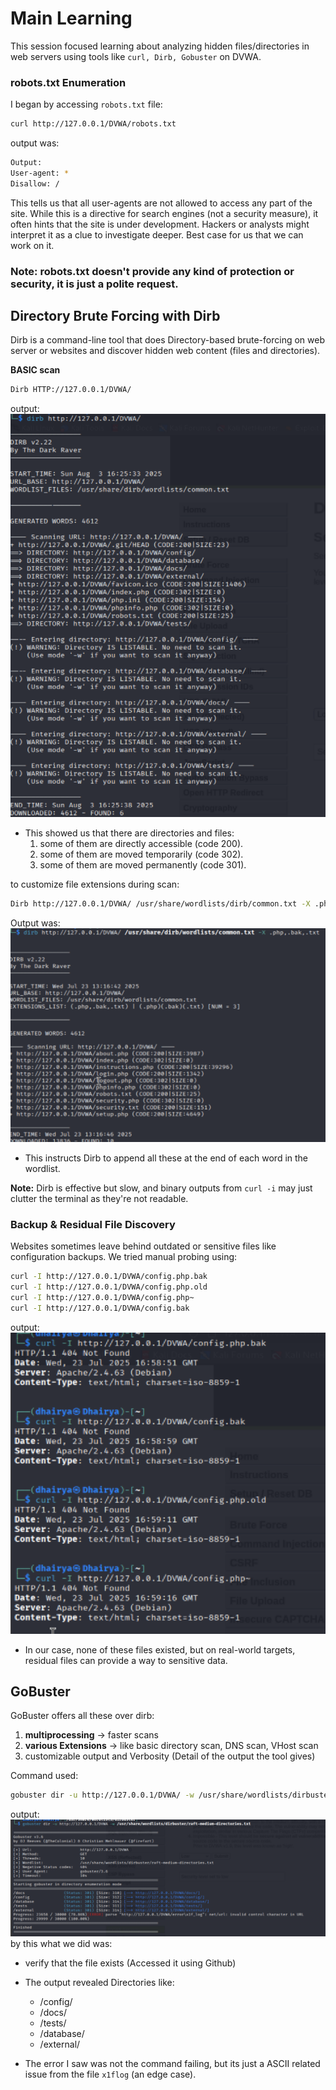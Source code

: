 # Main Learning 
This session focused learning about analyzing hidden files/directories in web servers using tools like `curl, Dirb, Gobuster` on DVWA.

### robots.txt Enumeration
I began by accessing `robots.txt` file:
```bash
curl http://127.0.0.1/DVWA/robots.txt
```
output was:
```bash
Output:
User-agent: *
Disallow: /
```
This tells us that all user-agents are not allowed to access any part of the site. While this is a directive for search engines (not a security measure), it often hints that the site is under development. Hackers or analysts might interpret it as a clue to investigate deeper. Best case for us that we can work on it.

### Note: robots.txt doesn't provide any kind of protection or security, it is just a polite request.

## Directory Brute Forcing with Dirb
Dirb is a command-line tool that does Directory-based brute-forcing on web server or websites and discover hidden web content (files and directories).

**BASIC scan**
```bash
Dirb HTTP://127.0.0.1/DVWA/
```
output:
![Dirb Basic Output](/Day-4-notes/Screenshots/Dirb-basic-output.png)
- This showed us that there are directories and files:
    1. some of them are directly accessible (code 200).
    2. some of them are moved temporarily (code 302).
    3. some of them are moved permanently (code 301).
    
to customize file extensions during scan:
```bash
Dirb http://127.0.0.1/DVWA/ /usr/share/wordlists/dirb/common.txt -X .php, .php.old, .txt, .bak, .php.bak
```
Output was:
![Dirb Extension-output](/Day-4-notes/Screenshots/Dirb-extension-output.png)

- This instructs Dirb to append all these at the end of each word in the wordlist.

**Note:** Dirb is effective but slow, and binary outputs from `curl -i` may just clutter the terminal as they're not readable.

### Backup & Residual File Discovery
Websites sometimes leave behind outdated or sensitive files like configuration backups.
We tried manual probing using:
```bash
curl -I http://127.0.0.1/DVWA/config.php.bak
curl -I http://127.0.0.1/DVWA/config.php.old
curl -I http://127.0.0.1/DVWA/config.php~
curl -I http://127.0.0.1/DVWA/config.bak
```
output:
![curl manual bruteforcing](/Day-4-notes/Screenshots/curl-manual-bruteforce.png)
- In our case, none of these files existed, but on real-world targets, residual files can provide a way to sensitive data.

## GoBuster
GoBuster offers all these over dirb:
1. **multiprocessing** -> faster scans
2. **various Extensions** -> like basic directory scan, DNS scan, VHost scan
3. customizable output and Verbosity (Detail of the output the tool gives)

Command used:
```bash
gobuster dir -u http://127.0.0.1/DVWA/ -w /usr/share/wordlists/dirbuster/raft-medium-directories.txt
```
output:
![GoBuster medium raft output](/Day-4-notes/Screenshots/GoBuster-medium-raft-ouptut.png)
by this what we did was:
- verify that the file exists (Accessed it using Github)
- The output revealed Directories like:
    - /config/
    - /docs/
    - /tests/
    - /database/
    - /external/

- The error I saw was not the command failing, but its just a ASCII related issue from the file `x1flog` (an edge case).